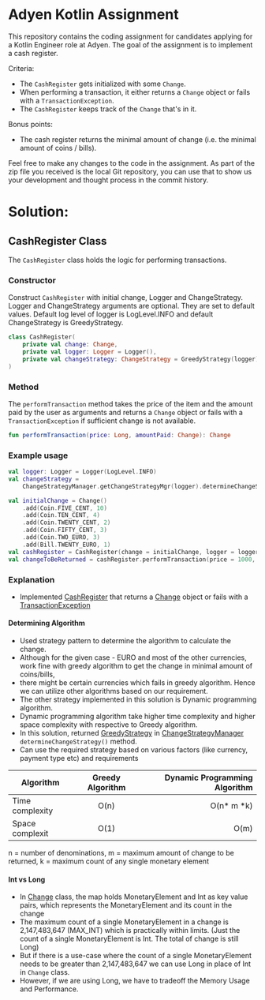 # Adyen Kotlin Assignment

This repository contains the coding assignment for candidates applying for a Kotlin Engineer role at Adyen.
The goal of the assignment is to implement a cash register.

Criteria:
- The `CashRegister` gets initialized with some `Change`.
- When performing a transaction, it either returns a `Change` object or fails with a `TransactionException`.
- The `CashRegister` keeps track of the `Change` that's in it.

Bonus points:
- The cash register returns the minimal amount of change (i.e. the minimal amount of coins / bills).

Feel free to make any changes to the code in the assignment.
As part of the zip file you received is the local Git repository, you can use that to show us your development and thought process in the commit history.

# Solution:

## CashRegister Class

The `CashRegister` class holds the logic for performing transactions.

### Constructor

Construct `CashRegister`  with initial change, Logger and ChangeStrategy. Logger and ChangeStrategy arguments are optional. They are set to default values. Default log level of logger is LogLevel.INFO and default ChangeStrategy is GreedyStrategy.
```kotlin
class CashRegister(
    private val change: Change,
    private val logger: Logger = Logger(),
    private val changeStrategy: ChangeStrategy = GreedyStrategy(logger)
)
```

### Method

The `performTransaction` method takes the price of the item and the amount paid by the user as arguments and returns a `Change` object or fails with a `TransactionException` if sufficient change is not available.

```kotlin
fun performTransaction(price: Long, amountPaid: Change): Change
```


### Example usage

```kotlin
val logger: Logger = Logger(LogLevel.INFO)
val changeStrategy =
    ChangeStrategyManager.getChangeStrategyMgr(logger).determineChangeStrategy()

val initialChange = Change()
    .add(Coin.FIVE_CENT, 10)
    .add(Coin.TEN_CENT, 4)
    .add(Coin.TWENTY_CENT, 2)
    .add(Coin.FIFTY_CENT, 3)
    .add(Coin.TWO_EURO, 3)
    .add(Bill.TWENTY_EURO, 1)
val cashRegister = CashRegister(change = initialChange, logger = logger, changeStrategy = changeStrategy)
val changeToBeReturned = cashRegister.performTransaction(price = 1000, amountPaid = Change().add(Bill.TWENTY_EURO, 1))
```

### Explanation
- Implemented [CashRegister](src/main/kotlin/CashRegister.kt) that returns a [Change](src/main/kotlin/money/Change.kt) object or fails with a [TransactionException](src/main/kotlin/money/exception/TransactionException.kt)

#### Determining Algorithm
- Used strategy pattern to determine the algorithm to calculate the change.
- Although for the given case - EURO and most of the other currencies, work fine with greedy algorithm to get the change in minimal amount of coins/bills,
- there might be certain currencies which fails in greedy algorithm. Hence we can utilize other algorithms based on our requirement.
- The other strategy implemented in this solution is Dynamic programming algorithm.
- Dynamic programming algorithm take higher time complexity and higher space complexity with respective to Greedy algorithm.
- In this solution, returned [GreedyStrategy](src/main/kotlin/money/strategy/GreedyStrategy.kt) in [ChangeStrategyManager](src/main/kotlin/money/strategy/ChangeStrategyManager.kt) `determineChangeStrategy()` method.
- Can use the required strategy based on various factors (like currency, payment type etc) and requirements

| Algorithm    |Greedy Algorithm|Dynamic Programming Algorithm|
| ------------- |:-------------:| -----:|
| Time complexity| O(n) | O(n* m *k) |
| Space complexit| O(1) | O(m)   |

n =  number of denominations, m =  maximum amount of change to be returned, k = maximum count of any single monetary element

#### Int vs Long
- In [Change](src/main/kotlin/money/Change.kt) class, the map holds MonetaryElement and Int as key value pairs, which represents the MonetaryElement and its count in the change
- The maximum count of a single MonetaryElement in a change is 2,147,483,647 (MAX_INT) which is practically within limits. (Just the count of a single MonetaryElement is Int. The total of change is still Long)
- But if there is a use-case where the count of a single MonetaryElement needs to be greater than 2,147,483,647 we can use Long in place of Int in `Change` class.
- However, if we are using Long, we have to tradeoff the Memory Usage and Performance.
